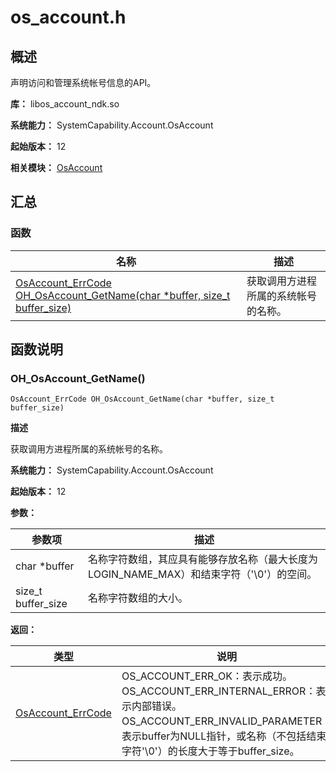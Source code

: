 # os_account.h

## 概述

声明访问和管理系统帐号信息的API。

**库：** libos_account_ndk.so

**系统能力：** SystemCapability.Account.OsAccount

**起始版本：** 12

**相关模块：** [OsAccount](capi-osaccount.md)

## 汇总

### 函数

| 名称 | 描述 |
| -- | -- |
| [OsAccount_ErrCode OH_OsAccount_GetName(char *buffer, size_t buffer_size)](#oh_osaccount_getname) | 获取调用方进程所属的系统帐号的名称。 |

## 函数说明

### OH_OsAccount_GetName()

```
OsAccount_ErrCode OH_OsAccount_GetName(char *buffer, size_t buffer_size)
```

**描述**

获取调用方进程所属的系统帐号的名称。

**系统能力：** SystemCapability.Account.OsAccount

**起始版本：** 12


**参数：**

| 参数项 | 描述 |
| -- | -- |
| char *buffer | 名称字符数组，其应具有能够存放名称（最大长度为LOGIN_NAME_MAX）和结束字符（'\0'）的空间。 |
| size_t buffer_size | 名称字符数组的大小。 |

**返回：**

| 类型 | 说明 |
| -- | -- |
| [OsAccount_ErrCode](capi-os-account-common-h.md#osaccount_errcode) | OS_ACCOUNT_ERR_OK：表示成功。<br>OS_ACCOUNT_ERR_INTERNAL_ERROR：表示内部错误。<br>OS_ACCOUNT_ERR_INVALID_PARAMETER：表示buffer为NULL指针，或名称（不包括结束字符'\0'）的长度大于等于buffer_size。 |
